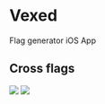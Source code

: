 # Vexed
Flag generator iOS App


## Cross flags

![](http://imgur.com/a/3K3WN)
![](http://imgur.com/MD23Pmw)